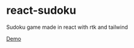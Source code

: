 # react-sudoku
Sudoku game made in react with rtk and tailwind

[Demo](https://fabiancgc12.github.io/react-sudoku/)